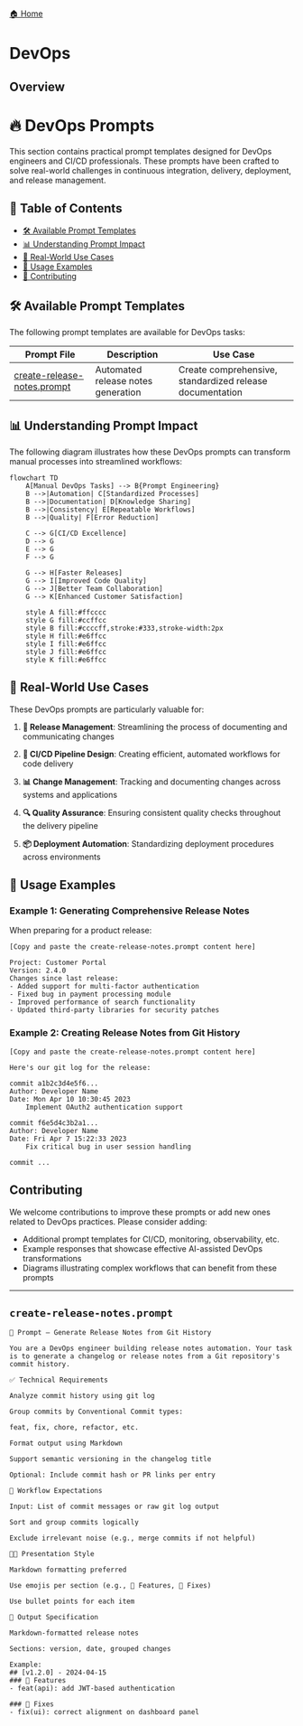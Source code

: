 [🏠 Home](index.md)

# DevOps

## Overview

# 🔥 DevOps Prompts

This section contains practical prompt templates designed for DevOps engineers and CI/CD professionals. These prompts have been crafted to solve real-world challenges in continuous integration, delivery, deployment, and release management.

## 📑 Table of Contents

- [🛠️ Available Prompt Templates](#available-prompt-templates)
- [📊 Understanding Prompt Impact](#understanding-prompt-impact)
- [🌟 Real-World Use Cases](#real-world-use-cases)
- [📝 Usage Examples](#usage-examples)
- [👥 Contributing](#contributing)

## 🛠️ Available Prompt Templates

The following prompt templates are available for DevOps tasks:

| Prompt File | Description | Use Case |
|-------------|-------------|----------|
| [create-release-notes.prompt](./create-release-notes.prompt) | Automated release notes generation | Create comprehensive, standardized release documentation |

## 📊 Understanding Prompt Impact

The following diagram illustrates how these DevOps prompts can transform manual processes into streamlined workflows:

```mermaid
flowchart TD
    A[Manual DevOps Tasks] --> B{Prompt Engineering}
    B -->|Automation| C[Standardized Processes]
    B -->|Documentation| D[Knowledge Sharing]
    B -->|Consistency| E[Repeatable Workflows]
    B -->|Quality| F[Error Reduction]
    
    C --> G[CI/CD Excellence]
    D --> G
    E --> G
    F --> G
    
    G --> H[Faster Releases]
    G --> I[Improved Code Quality]
    G --> J[Better Team Collaboration]
    G --> K[Enhanced Customer Satisfaction]
    
    style A fill:#ffcccc
    style G fill:#ccffcc
    style B fill:#ccccff,stroke:#333,stroke-width:2px
    style H fill:#e6ffcc
    style I fill:#e6ffcc
    style J fill:#e6ffcc
    style K fill:#e6ffcc
```

## 🌟 Real-World Use Cases

These DevOps prompts are particularly valuable for:

1. **🚀 Release Management**: Streamlining the process of documenting and communicating changes

2. **🔄 CI/CD Pipeline Design**: Creating efficient, automated workflows for code delivery

3. **📊 Change Management**: Tracking and documenting changes across systems and applications

4. **🔍 Quality Assurance**: Ensuring consistent quality checks throughout the delivery pipeline

5. **📦 Deployment Automation**: Standardizing deployment procedures across environments

## 📝 Usage Examples

### Example 1: Generating Comprehensive Release Notes

When preparing for a product release:

```
[Copy and paste the create-release-notes.prompt content here]

Project: Customer Portal
Version: 2.4.0
Changes since last release:
- Added support for multi-factor authentication
- Fixed bug in payment processing module
- Improved performance of search functionality
- Updated third-party libraries for security patches
```

### Example 2: Creating Release Notes from Git History

```
[Copy and paste the create-release-notes.prompt content here]

Here's our git log for the release:

commit a1b2c3d4e5f6...
Author: Developer Name
Date: Mon Apr 10 10:30:45 2023
    Implement OAuth2 authentication support

commit f6e5d4c3b2a1...
Author: Developer Name
Date: Fri Apr 7 15:22:33 2023
    Fix critical bug in user session handling

commit ...
```

## Contributing

We welcome contributions to improve these prompts or add new ones related to DevOps practices. Please consider adding:

- Additional prompt templates for CI/CD, monitoring, observability, etc.
- Example responses that showcase effective AI-assisted DevOps transformations
- Diagrams illustrating complex workflows that can benefit from these prompts

---

## `create-release-notes.prompt`

```text
🧠 Prompt – Generate Release Notes from Git History

You are a DevOps engineer building release notes automation. Your task is to generate a changelog or release notes from a Git repository's commit history.

✅ Technical Requirements

Analyze commit history using git log

Group commits by Conventional Commit types:

feat, fix, chore, refactor, etc.

Format output using Markdown

Support semantic versioning in the changelog title

Optional: Include commit hash or PR links per entry

📜 Workflow Expectations

Input: List of commit messages or raw git log output

Sort and group commits logically

Exclude irrelevant noise (e.g., merge commits if not helpful)

🧑‍💻 Presentation Style

Markdown formatting preferred

Use emojis per section (e.g., 🚀 Features, 🐛 Fixes)

Use bullet points for each item

🧾 Output Specification

Markdown-formatted release notes

Sections: version, date, grouped changes

Example:
## [v1.2.0] - 2024-04-15
### 🚀 Features
- feat(api): add JWT-based authentication

### 🐛 Fixes
- fix(ui): correct alignment on dashboard panel
```

